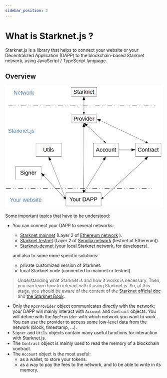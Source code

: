 ```yaml
---
sidebar_position: 2
---
```


# What is Starknet.js ?

Starknet.js is a library that helps to connect your website or your Decentralized Application (DAPP) to the blockchain-based Starknet network, using JavaScript / TypeScript language.

## Overview

![](./pictures/starknet-js-chart.png)

Some important topics that have to be understood:

- You can connect your DAPP to several networks:

  - [Starknet mainnet](https://starkscan.co) (Layer 2 of [Ethereum network](https://etherscan.io/) ).
  - [Starknet testnet](https://sepolia.starkscan.co/) (Layer 2 of [Sepolia network](https://sepolia.etherscan.io/) (testnet of Ethereum)).
  - [Starknet-devnet](https://github.com/0xSpaceShard/starknet-devnet-rs) (your local Starknet network, for developers).

  and also to some more specific solutions:

  - private customized version of Starknet.
  - local Starknet node (connected to mainnet or testnet).

> Understanding what Starknet is and how it works is necessary. Then, you can learn how to interact with it using Starknet.js. So, at this stage, you should be aware of the content of the [Starknet official doc](https://docs.starknet.io/documentation/) and [the Starknet Book](https://book.starknet.io/).

- Only the `RpcProvider` object communicates directly with the network; your DAPP will mainly interact with `Account` and `Contract` objects. You will define with the `RpcProvider` with which network you want to work. You can use the provider to access some low-level data from the network (block, timestamp, ...).
- `Signer` and `Utils` objects contain many useful functions for interaction with Starknet.js.
- The `Contract` object is mainly used to read the memory of a blockchain contract.
- The `Account` object is the most useful:
  - as a wallet, to store your tokens.
  - as a way to pay the fees to the network, and to be able to write in its memory.
